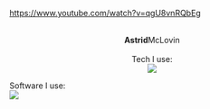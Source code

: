 https://www.youtube.com/watch?v=qgU8vnRQbEg


<p align="center">
  <br><b>Astrid</b>McLovin<br><br>
  Tech I use: <br>
  <a href="https://skillicons.dev">
    <img src="https://skillicons.dev/icons?i=raspberrypi,py,swift,svg,stackoverflow,ps,azure" />
  </a>
  
  Software I use: <br>
  <a href="https://skillicons.dev">
    <img src="https://skillicons.dev/icons?i=twitter,instagram,discord,github,git,vscode" />
  </a>
 
</p>
